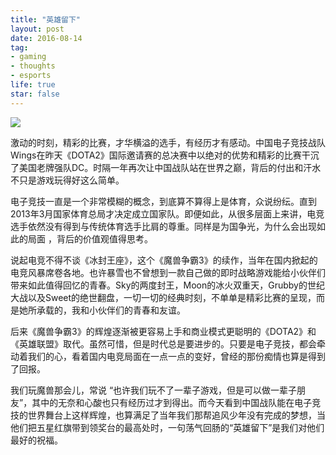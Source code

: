 ```yaml
---
title: "英雄留下"
layout: post
date: 2016-08-14
tag:
- gaming
- thoughts
- esports
life: true
star: false
---
```


<img src="{{site.url}}/assets/images/gaming.jpg" />

激动的时刻，精彩的比赛，才华横溢的选手，有经历才有感动。中国电子竞技战队Wings在昨天《DOTA2》国际邀请赛的总决赛中以绝对的优势和精彩的比赛干沉了美国老牌强队DC。时隔一年再次让中国战队站在世界之巅，背后的付出和汗水不只是游戏玩得好这么简单。

电子竞技一直是一个非常模糊的概念，到底算不算得上是体育，众说纷纭。直到2013年3月国家体育总局才决定成立国家队。即便如此，从很多层面上来讲，电竞选手依然没有得到与传统体育选手比肩的尊重。同样是为国争光，为什么会出现如此的局面 ，背后的价值观值得思考。

说起电竞不得不谈《冰封王座》，这个《魔兽争霸3》的续作，当年在国内掀起的电竞风暴席卷各地。也许暴雪也不曾想到一款自己做的即时战略游戏能给小伙伴们带来如此值得回忆的青春。Sky的两度封王，Moon的冰火双重天，Grubby的世纪大战以及Sweet的绝世翻盘，一切一切的经典时刻，不单单是精彩比赛的呈现，而是她所承载的，我和小伙伴们的青春和友谊。

后来《魔兽争霸3》的辉煌逐渐被更容易上手和商业模式更聪明的《DOTA2》和《英雄联盟》取代。虽然可惜，但是时代总是要进步的。只要是电子竞技，都会牵动着我们的心，看着国内电竞局面在一点一点的变好，曾经的那份痴情也算是得到了回报。

我们玩魔兽那会儿，常说 “也许我们玩不了一辈子游戏，但是可以做一辈子朋友”，其中的无奈和心酸也只有经历过才到得出。而今天看到中国战队能在电子竞技的世界舞台上这样辉煌，也算满足了当年我们那帮追风少年没有完成的梦想，当他们把五星红旗带到领奖台的最高处时，一句荡气回肠的“英雄留下”是我们对他们最好的祝福。
